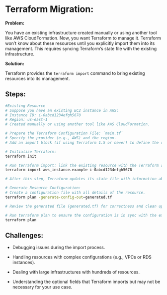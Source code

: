 # Terraform Migration: 

**Problem:**

You have an existing infrastructure created manually or using another tool like AWS CloudFormation. Now, you want Terraform to manage it. Terraform won’t know about these resources until you explicitly import them into its management. This requires syncing Terraform’s state file with the existing infrastructure.

**Solution:**

Terraform provides the `terraform import` command to bring existing resources into its management.

## Steps:

```bash
#Existing Resource
# Suppose you have an existing EC2 instance in AWS:
# Instance ID: i-0abcd1234efgh5678
# Region: us-east-1
# Created manually or using another tool like AWS CloudFormation.

# Prepare the Terraform Configuration File: `main.tf`
# Specify the provider (e.g., AWS) and the region.
# Add an import block (if using Terraform 1.5 or newer) to define the resource to import, such as an EC2 instance ID.

# Initialize Terraform:
terraform init

# Run terraform import: link the existing resource with the Terraform state file:
terraform import aws_instance.example i-0abcd1234efgh5678

# After this step, Terraform updates its state file with information about the EC2 instance.

# Generate Resource Configuration:
# Create a configuration file with all details of the resource.
terraform plan -generate-config-out=generated.tf 

# Review the generated file (generated.tf) for correctness and clean up unnecessary fields.

# Run terraform plan to ensure the configuration is in sync with the existing infrastructure:
terraform plan
```

## Challenges:

- Debugging issues during the import process.

- Handling resources with complex configurations (e.g., VPCs or RDS instances).

- Dealing with large infrastructures with hundreds of resources.

- Understanding the optional fields that Terraform imports but may not be necessary for your use case.

